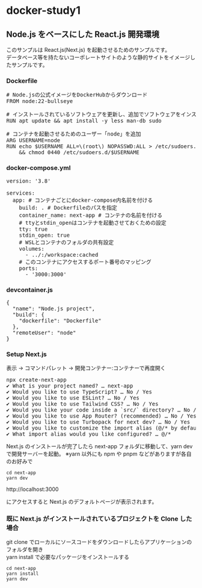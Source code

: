 # docker-study1

## Node.js をベースにした React.js 開発環境

このサンプルは React.js(Next.js) を起動させるためのサンプルです。  
データベース等を持たないコーポレートサイトのような静的サイトをイメージしたサンプルです。

### Dockerfile

<pre>
# Node.jsの公式イメージをDockerHubからダウンロード
FROM node:22-bullseye

# インストールされているソフトウェアを更新し、追加でソフトウェアをインストール
RUN apt update && apt install -y less man-db sudo

# コンテナを起動させるためのユーザー「node」を追加
ARG USERNAME=node
RUN echo $USERNAME ALL=\(root\) NOPASSWD:ALL > /etc/sudoers.d/$USERNAME \
    && chmod 0440 /etc/sudoers.d/$USERNAME
</pre>

### docker-compose.yml
<pre>
version: '3.8'

services:
  app: # コンテナごとにdocker-compose内名前を付ける
    build: . # Dockerfileのパスを指定
    container_name: next-app # コンテナの名前を付ける
    # ttyとstdin_openはコンテナを起動させておくための設定
    tty: true 
    stdin_open: true
    # WSLとコンテナのフォルダの共有設定
    volumes:
      - ../:/workspace:cached
    # このコンテナにアクセスするポート番号のマッピング
    ports:
      - '3000:3000'
</pre>

### devcontainer.js

<pre>
{
  "name": "Node.js project",
  "build": {
    "dockerfile": "Dockerfile"
  },
  "remoteUser": "node"
}
</pre>

### Setup Next.js

表示 → コマンドパレット → 開発コンテナー:コンテナーで再度開く

<pre>
npx create-next-app
✔ What is your project named? … next-app
✔ Would you like to use TypeScript? … No / Yes
✔ Would you like to use ESLint? … No / Yes
✔ Would you like to use Tailwind CSS? … No / Yes
✔ Would you like your code inside a `src/` directory? … No / Yes
✔ Would you like to use App Router? (recommended) … No / Yes
✔ Would you like to use Turbopack for next dev? … No / Yes
✔ Would you like to customize the import alias (@/* by default)? … No / Yes
✔ What import alias would you like configured? … @/*
</pre>

Next.js のインストールが完了したら next-app フォルダに移動して、yarn dev で開発サーバーを起動。
※yarn 以外にも npm や pnpm などがありますが各自のお好みで

```
cd next-app
yarn dev
```

http://localhost:3000

にアクセスすると Next.js のデフォルトページが表示されます。

### 既に Next.js がインストールされているプロジェクトを Clone した場合

git clone でローカルにソースコードをダウンロードしたらアプリケーションのフォルダを開き  
yarn install で必要なパッケージをインストールする

```
cd next-app
yarn install
yarn dev
```
